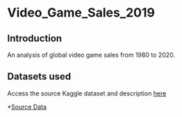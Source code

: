 # Video_Game_Sales_2019

## Introduction

An analysis of global video game sales from 1980 to 2020. 

## Datasets used

Access the source Kaggle dataset and description [here](https://www.kaggle.com/datasets/gregorut/videogamesales)

*[Source Data](vgsales.csv)
